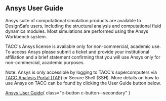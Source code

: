 ## Ansys User Guide

Ansys suite of computational simulation products are available to DesignSafe users, including the structural analysis and computational fluid dynamics modules. Most simulations are performed using the Ansys Workbench system.

TACC's Ansys license is available only for non-commercial, academic use. To access Ansys please submit a ticket and provide your institutional affiliation and a brief statement confirming that you will use Ansys only for non-commercial, academic purposes.

Note: Ansys is only accessible by logging to TACC's supercomputers via <a href="https://tap.tacc.utexas.edu" title="TACC Analysis Portal (TAP)" target="_blank">TACC Analysis Portal (TAP)</a> or Secure Shell (SSH). More details on how to use Ansys on TACC can be found by clicking the User Guide button below.

[Ansys User Guide](https://[ansys...](https://designsafe-ci.org/use-designsafe/tools-applications/simulation/ansys/)){ class="c-button c-button--secondary" }



